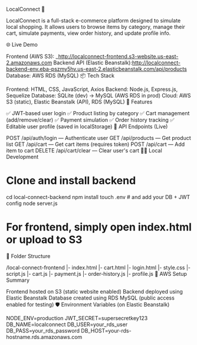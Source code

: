 LocalConnect 🛒

LocalConnect is a full-stack e-commerce platform designed to simulate local shopping. It allows users to browse items by category, manage their cart, simulate payments, view order history, and update profile info.

🌐 Live Demo

Frontend (AWS S3): _http://localconnect-frontend.s3-website.us-east-2.amazonaws.com
Backend API (Elastic Beanstalk):http://localconnect-backend-env.eba-pszmy5hv.us-east-2.elasticbeanstalk.com/api/products
Database: AWS RDS (MySQL)
📦 Tech Stack

Frontend: HTML, CSS, JavaScript, Axios
Backend: Node.js, Express.js, Sequelize
Database: SQLite (dev) → MySQL (AWS RDS in prod)
Cloud: AWS S3 (static), Elastic Beanstalk (API), RDS (MySQL)
🚀 Features

✅ JWT-based user login
✅ Product listing by category
✅ Cart management (add/remove/clear)
✅ Payment simulation
✅ Order history tracking
✅ Editable user profile (saved in localStorage)
🔗 API Endpoints (Live)

POST /api/auth/login — Authenticate user
GET /api/products — Get product list
GET /api/cart — Get cart items (requires token)
POST /api/cart — Add item to cart
DELETE /api/cart/clear — Clear user's cart
🧑‍💻 Local Development

# Clone and install backend
cd local-connect-backend
npm install
touch .env    # and add your DB + JWT config
node server.js
# For frontend, simply open index.html or upload to S3
📁 Folder Structure

/local-connect-frontend
  |- index.html
  |- cart.html
  |- login.html
  |- style.css
  |- script.js
  |- cart.js
  |- payment.js
  |- order-history.js
  |- profile.js
📌 AWS Setup Summary

Frontend hosted on S3 (static website enabled)
Backend deployed using Elastic Beanstalk
Database created using RDS MySQL (public access enabled for testing)
🛡️ Environment Variables (on Elastic Beanstalk)

NODE_ENV=production
JWT_SECRET=supersecretkey123
DB_NAME=localconnect
DB_USER=your_rds_user
DB_PASS=your_rds_password
DB_HOST=your-rds-hostname.rds.amazonaws.com
